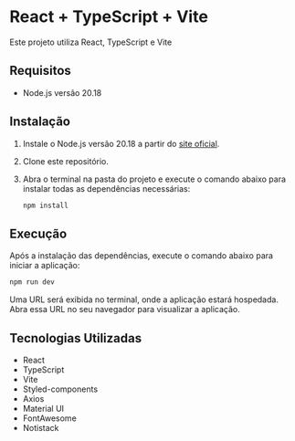 # React + TypeScript + Vite

Este projeto utiliza React, TypeScript e Vite

## Requisitos

- Node.js versão 20.18

## Instalação

1. Instale o Node.js versão 20.18 a partir do [site oficial](https://nodejs.org/).
2. Clone este repositório.
3. Abra o terminal na pasta do projeto e execute o comando abaixo para instalar todas as dependências necessárias:

   ```sh
   npm install
   ```

## Execução

Após a instalação das dependências, execute o comando abaixo para iniciar a aplicação:

```sh
npm run dev
```

Uma URL será exibida no terminal, onde a aplicação estará hospedada. Abra essa URL no seu navegador para visualizar a aplicação.

## Tecnologias Utilizadas

- React
- TypeScript
- Vite
- Styled-components
- Axios
- Material UI
- FontAwesome
- Notistack
